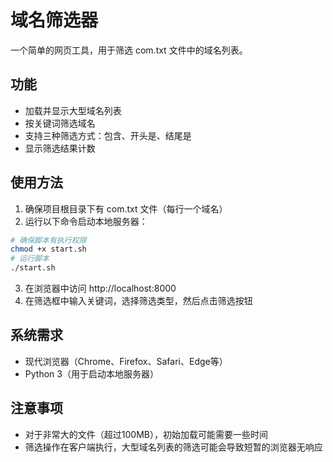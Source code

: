# 域名筛选器

一个简单的网页工具，用于筛选 com.txt 文件中的域名列表。

## 功能

- 加载并显示大型域名列表
- 按关键词筛选域名
- 支持三种筛选方式：包含、开头是、结尾是
- 显示筛选结果计数

## 使用方法

1. 确保项目根目录下有 com.txt 文件（每行一个域名）
2. 运行以下命令启动本地服务器：

```bash
# 确保脚本有执行权限
chmod +x start.sh
# 运行脚本
./start.sh
```

3. 在浏览器中访问 http://localhost:8000
4. 在筛选框中输入关键词，选择筛选类型，然后点击筛选按钮

## 系统需求

- 现代浏览器（Chrome、Firefox、Safari、Edge等）
- Python 3（用于启动本地服务器）

## 注意事项

- 对于非常大的文件（超过100MB），初始加载可能需要一些时间
- 筛选操作在客户端执行，大型域名列表的筛选可能会导致短暂的浏览器无响应 